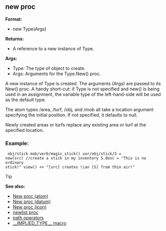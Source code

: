 ## new proc

**Format:**
+   new Type(Args)
<!-- -->
**Returns:**
+   A reference to a new instance of Type.
<!-- -->
**Args:**
+   Type: The type of object to create.
+   Args: Arguments for the Type.New() proc.


A new instance of Type is created. The arguments (Args) are
passed to its New() proc. A handy short-cut: if Type is not specified
and new() is being used in an assignment, the variable type of the
left-hand-side will be used as the default type. 

The atom types
/area, /turf, /obj, and /mob all take a location argument specifying the
initial position. If not specified, it defaults to null. 

Newly
created areas or turfs replace any existing area or turf at the
specified location.
### Example:

``` dm
 obj/stick mob/verb/magic_stick() var/obj/stick/S =
new(src) //create a stick in my inventory S.desc = "This is no ordinary
stick!" view() << "[src] creates \\an [S] from thin air!"

```


> [!TIP] 
> **See also:**
> +   [New proc (atom)](/ref/atom/proc/New.md) 
> +   [New proc (datum)](/ref/datum/proc/New.md) 
> +   [New proc (icon)](/ref/icon/proc/New.md) 
> +   [newlist proc](/ref/proc/newlist.md) 
> +   [path operators](/ref/operator/path.md) 
> +   [\_\_IMPLIED_TYPE\_\_ macro](/ref/DM/preprocessor/__IMPLIED_TYPE__.md) <!-- -->